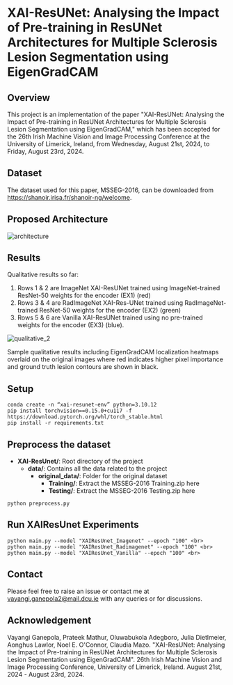 # XAI-ResUNet: Analysing the Impact of Pre-training in ResUNet Architectures for Multiple Sclerosis Lesion Segmentation using EigenGradCAM

## Overview
This project is an implementation of the paper "XAI-ResUNet: Analysing the Impact of Pre-training in ResUNet Architectures for Multiple Sclerosis Lesion Segmentation using EigenGradCAM," which has been accepted for the 26th Irish Machine Vision and Image Processing Conference at the University of Limerick, Ireland, from Wednesday, August 21st, 2024, to Friday, August 23rd, 2024.

## Dataset
The dataset used for this paper, MSSEG-2016, can be downloaded from https://shanoir.irisa.fr/shanoir-ng/welcome.

## Proposed Architecture
![architecture](https://github.com/user-attachments/assets/ea78317a-b17d-4930-93ed-3e2dcd60c082)

## Results
Qualitative results so far: <br>
1. Rows 1 & 2 are ImageNet XAI-ResUNet trained using ImageNet-trained ResNet-50 weights for the encoder (EX1) (red) <br>
2. Rows 3 & 4 are RadImageNet XAI-Res-UNet trained using RadImageNet-trained ResNet-50 weights for the encoder (EX2) (green) <br>
3. Rows 5 & 6 are Vanilla XAI-ResUNet trained using no pre-trained weights for the encoder (EX3) (blue). <br>

![qualitative_2](https://github.com/user-attachments/assets/085a1dac-b627-44f7-924e-50c5b8515534)

Sample qualitative results including EigenGradCAM localization heatmaps overlaid on the original images where red indicates higher pixel importance and ground truth lesion contours are shown in black. 

## Setup

```
conda create -n “xai-resunet-env” python=3.10.12
pip install torchvision==0.15.0+cu117 -f https://download.pytorch.org/whl/torch_stable.html
pip install -r requirements.txt
```

## Preprocess the dataset

- **XAI-ResUnet/**: Root directory of the project
  - **data/**: Contains all the data related to the project
    - **original_data/**: Folder for the original dataset
      - **Training/**: Extract the MSSEG-2016 Training.zip here
      - **Testing/**: Extract the MSSEG-2016 Testing.zip here    

``` 
python preprocess.py
``` 

## Run XAIResUnet Experiments
```
python main.py --model "XAIResUnet_Imagenet" --epoch "100" <br>
python main.py --model "XAIResUnet_Radimagenet" --epoch "100" <br>
python main.py --model "XAIResUnet_Vanilla" --epoch "100" <br>
``` 

## Contact
Please feel free to raise an issue or contact me at vayangi.ganepola2@mail.dcu.ie with any queries or for discussions.

## Acknowledgement

Vayangi Ganepola, Prateek Mathur, Oluwabukola Adegboro, Julia Dietlmeier, Aonghus Lawlor, Noel E. O'Connor, Claudia Mazo. "XAI-ResUNet: Analysing the Impact of Pre-training in ResUNet Architectures for Multiple Sclerosis Lesion Segmentation using EigenGradCAM". 26th Irish Machine Vision and Image Processing Conference, University of Limerick, Ireland. August 21st, 2024 - August 23rd, 2024.
